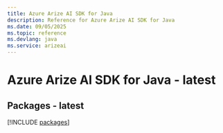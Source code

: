 ```yaml
---
title: Azure Arize AI SDK for Java
description: Reference for Azure Arize AI SDK for Java
ms.date: 09/05/2025
ms.topic: reference
ms.devlang: java
ms.service: arizeai
---
```

# Azure Arize AI SDK for Java - latest
## Packages - latest
[!INCLUDE [packages](arize-ai-index.md)]